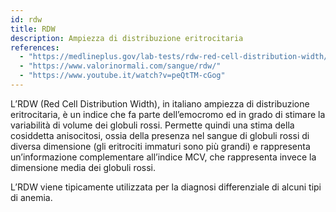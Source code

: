 ```yaml
---
id: rdw
title: RDW
description: Ampiezza di distribuzione eritrocitaria
references:
  - "https://medlineplus.gov/lab-tests/rdw-red-cell-distribution-width/"
  - "https://www.valorinormali.com/sangue/rdw/"
  - "https://www.youtube.it/watch?v=peQtTM-cGog"
---
```


L’RDW (Red Cell Distribution Width), in italiano ampiezza di distribuzione eritrocitaria, è un indice che fa parte dell’emocromo ed in grado di stimare la variabilità di volume dei globuli rossi. Permette quindi una stima della cosiddetta anisocitosi, ossia della presenza nel sangue di globuli rossi di diversa dimensione (gli eritrociti immaturi sono più grandi) e rappresenta un’informazione complementare all’indice MCV, che rappresenta invece la dimensione media dei globuli rossi.

L’RDW viene tipicamente utilizzata per la diagnosi differenziale di alcuni tipi di anemia.
